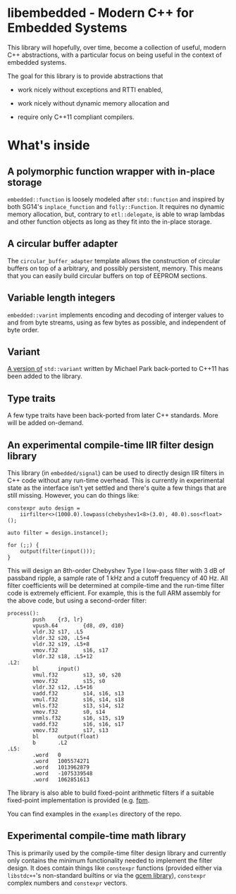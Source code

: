 # libembedded - Modern C++ for Embedded Systems

This library will hopefully, over time, become a collection of useful,
modern C++ abstractions, with a particular focus on being useful in
the context of embedded systems.

The goal for this library is to provide abstractions that

- work nicely without exceptions and RTTI enabled,

- work nicely without dynamic memory allocation and

- require only C++11 compliant compilers.

# What's inside

## A polymorphic function wrapper with in-place storage

`embedded::function` is loosely modeled after `std::function` and inspired
by both SG14's `inplace_function` and `folly::Function`. It requires no
dynamic memory allocation, but, contrary to `etl::delegate`, is able to
wrap lambdas and other function objects as long as they fit into the
in-place storage.

## A circular buffer adapter

The `circular_buffer_adapter` template allows the construction of circular
buffers on top of a arbitrary, and possibly persistent, memory. This means
that you can easily build circular buffers on top of EEPROM sections.

## Variable length integers

`embedded::varint` implements encoding and decoding of interger values to
and from byte streams, using as few bytes as possible, and independent of
byte order.

## Variant

[A version of](https://github.com/mpark/variant) `std::variant` written by
Michael Park back-ported to C++11 has been added to the library.

## Type traits

A few type traits have been back-ported from later C++ standards. More
will be added on-demand.

## An experimental compile-time IIR filter design library

This library (in `embedded/signal`) can be used to directly design IIR
filters in C++ code without any run-time overhead. This is currently in
experimental state as the interface isn't yet settled and there's quite
a few things that are still missing. However, you can do things like:

```
constexpr auto design =
    iirfilter<>(1000.0).lowpass(chebyshev1<8>(3.0), 40.0).sos<float>();

auto filter = design.instance();

for (;;) {
    output(filter(input()));
}
```

This will design an 8th-order Chebyshev Type I low-pass filter with
3 dB of passband ripple, a sample rate of 1 kHz and a cutoff frequency
of 40 Hz. All filter coefficients will be determined at compile-time
and the run-time filter code is extremely efficient. For example, this
is the full ARM assembly for the above code, but using a second-order
filter:

```
process():
        push    {r3, lr}
        vpush.64        {d8, d9, d10}
        vldr.32 s17, .L5
        vldr.32 s20, .L5+4
        vldr.32 s19, .L5+8
        vmov.f32        s16, s17
        vldr.32 s18, .L5+12
.L2:
        bl      input()
        vmul.f32        s13, s0, s20
        vmov.f32        s15, s0
        vldr.32 s12, .L5+16
        vadd.f32        s14, s16, s13
        vmul.f32        s16, s14, s18
        vmls.f32        s13, s14, s12
        vmov.f32        s0, s14
        vnmls.f32       s16, s15, s19
        vadd.f32        s16, s16, s17
        vmov.f32        s17, s13
        bl      output(float)
        b       .L2
.L5:
        .word   0
        .word   1005574271
        .word   1013962879
        .word   -1075339548
        .word   1062851613
```

The library is also able to build fixed-point arithmetic filters
if a suitable fixed-point implementation is provided
(e.g. [fpm](https://github.com/MikeLankamp/fpm).

You can find examples in the `examples` directory of the repo.

## Experimental compile-time math library

This is primarily used by the compile-time filter design library and
currently only contains the minimum functionality needed to implement
the filter design. It does contain things like `constexpr` functions
(provided either via `libstdc++`'s non-standard builtins or via the
[gcem library](https://github.com/kthohr/gcem)), `constexpr` complex
numbers and `constexpr` vectors.
